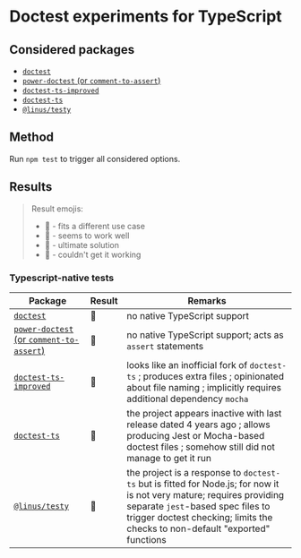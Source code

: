 # Doctest experiments for TypeScript

## Considered packages

- [`doctest`](https://github.com/davidchambers/doctest)
- [`power-doctest` (or `comment-to-assert`)](https://github.com/azu/power-doctest)
- [`doctest-ts-improved`](https://www.npmjs.com/package/doctest-ts-improved)
- [`doctest-ts`](https://github.com/danr/doctest-ts)
- [`@linus/testy`](https://github.com/linus/testy)

## Method

Run `npm test` to trigger all considered options.

## Results

> Result emojis:
>
> - 🧛 - fits a different use case
> - 🧝 - seems to work well
> - 🧞 - ultimate solution
> - 🧜 - couldn't get it working

### Typescript-native tests

| Package | Result | Remarks |
| -- | -- | -- |
| [`doctest`](https://github.com/davidchambers/doctest) | 🧛 | no native TypeScript support |
| [`power-doctest` (or `comment-to-assert`)](https://github.com/azu/power-doctest) | 🧛 | no native TypeScript support; acts as `assert` statements |
| [`doctest-ts-improved`](https://www.npmjs.com/package/doctest-ts-improved) | 🧜 | looks like an inofficial fork of `doctest-ts` ; produces extra files ; opinionated about file naming ; implicitly requires additional dependency `mocha` |
| [`doctest-ts`](https://github.com/danr/doctest-ts) | 🧜 | the project appears inactive with last release dated 4 years ago ; allows producing Jest or Mocha-based doctest files ; somehow still did not manage to get it run |
|[`@linus/testy`](https://github.com/linus/testy)| 🧜 | the project is a response to `doctest-ts` but is fitted for Node.js; for now it is not very mature; requires providing separate `jest`-based spec files to trigger doctest checking; limits the checks to non-default "exported" functions |
